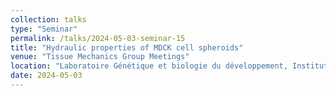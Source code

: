 ```yaml
---
collection: talks
type: "Seminar"
permalink: /talks/2024-05-03-seminar-15
title: "Hydraulic properties of MDCK cell spheroids"
venue: "Tissue Mechanics Group Meetings"
location: "Laboratoire Génétique et biologie du développement, Institut Curie, Paris, France"
date: 2024-05-03
---
```

